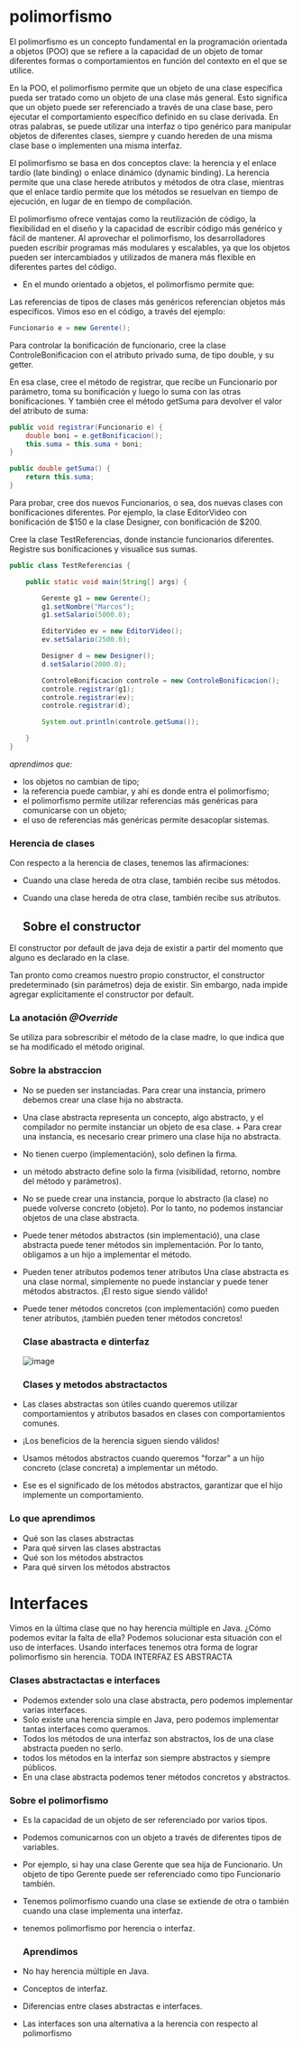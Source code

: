 # polimorfismo
El polimorfismo es un concepto fundamental en la programación orientada a objetos (POO) que se refiere a la capacidad de un objeto de tomar diferentes formas o comportamientos en función del contexto en el que se utilice.

En la POO, el polimorfismo permite que un objeto de una clase específica pueda ser tratado como un objeto de una clase más general. Esto significa que un objeto puede ser referenciado a través de una clase base, pero ejecutar el comportamiento específico definido en su clase derivada. En otras palabras, se puede utilizar una interfaz o tipo genérico para manipular objetos de diferentes clases, siempre y cuando hereden de una misma clase base o implementen una misma interfaz.

El polimorfismo se basa en dos conceptos clave: la herencia y el enlace tardío (late binding) o enlace dinámico (dynamic binding). La herencia permite que una clase herede atributos y métodos de otra clase, mientras que el enlace tardío permite que los métodos se resuelvan en tiempo de ejecución, en lugar de en tiempo de compilación.

El polimorfismo ofrece ventajas como la reutilización de código, la flexibilidad en el diseño y la capacidad de escribir código más genérico y fácil de mantener. Al aprovechar el polimorfismo, los desarrolladores pueden escribir programas más modulares y escalables, ya que los objetos pueden ser intercambiados y utilizados de manera más flexible en diferentes partes del código.

+ En el mundo orientado a objetos, el polimorfismo permite que:

Las referencias de tipos de clases más genéricos referencian objetos más específicos.
Vimos eso en el código, a través del ejemplo:

```java
Funcionario e = new Gerente();
```
Para controlar la bonificación de funcionario, cree la clase ControleBonificacion con el atributo privado suma, de tipo double, y su getter.

En esa clase, cree el método de registrar, que recibe un Funcionario por parámetro, toma su bonificación y luego lo suma con las otras bonificaciones. Y también cree el método getSuma para devolver el valor del atributo de suma:
```java
public void registrar(Funcionario e) {
    double boni = e.getBonificacion();
    this.suma = this.suma + boni;
}

public double getSuma() {
    return this.suma;
}
```
Para probar, cree dos nuevos Funcionarios, o sea, dos nuevas clases con bonificaciones diferentes. Por ejemplo, la clase EditorVideo con bonificación de $150 e la clase Designer, con bonificación de $200.

Cree la clase TestReferencias, donde instancie funcionarios diferentes. Registre sus bonificaciones y visualice sus sumas.

```java
public class TestReferencias {

    public static void main(String[] args) {

        Gerente g1 = new Gerente();
        g1.setNombre("Marcos");
        g1.setSalario(5000.0);

        EditorVideo ev = new EditorVideo();
        ev.setSalario(2500.0);

        Designer d = new Designer();
        d.setSalario(2000.0);

        ControleBonificacion controle = new ControleBonificacion();
        controle.registrar(g1);
        controle.registrar(ev);
        controle.registrar(d);

        System.out.println(controle.getSuma());

    }
}
```
*aprendimos que:*

+ los objetos no cambian de tipo;
+ la referencia puede cambiar, y ahí es donde entra el polimorfismo;
+ el polimorfismo permite utilizar referencias más genéricas para comunicarse con un objeto;
+ el uso de referencias más genéricas permite desacoplar sistemas.

###  Herencia de clases

Con respecto a la herencia de clases, tenemos las afirmaciones:
+ Cuando una clase hereda de otra clase, también recibe sus métodos.
+ Cuando una clase hereda de otra clase, también recibe sus atributos.

  ## Sobre el constructor
El constructor por default de java deja de existir a partir del momento que alguno es declarado en la clase.

Tan pronto como creamos nuestro propio constructor, el constructor predeterminado (sin parámetros) deja de existir. Sin embargo, nada impide agregar explícitamente el constructor por default.

### La anotación *@Override*
Se utiliza para sobrescribir el método de la clase madre, lo que indica que se ha modificado el método original.

### Sobre la abstraccion
+ No se pueden ser instanciadas. Para crear una instancia, primero debemos crear una clase hija no abstracta.
+ Una clase abstracta representa un concepto, algo abstracto, y el compilador no permite instanciar un objeto de esa clase. + Para crear una instancia, es necesario crear primero una clase hija no abstracta.
+ No tienen cuerpo (implementación), solo definen la firma.
+ un método abstracto define solo la firma (visibilidad, retorno, nombre del método y parámetros).
+ No se puede crear una instancia, porque lo abstracto (la clase) no puede volverse concreto (objeto). Por lo tanto, no podemos instanciar objetos de una clase abstracta.
+ Puede tener métodos abstractos (sin implementació), una clase abstracta puede tener métodos sin implementación. Por lo tanto, obligamos a un hijo a implementar el método.
+ Pueden tener atributos podemos tener atributos Una clase abstracta es una clase normal, simplemente no puede instanciar y puede tener métodos abstractos. ¡El resto sigue siendo válido!
+ Puede tener métodos concretos (con implementación) como pueden tener atributos, ¡también pueden tener métodos concretos!

  ### Clase abastracta e dinterfaz
  ![image](https://github.com/Kerizr/Java_Orientado_A_Objeto/assets/114261500/a328f147-bef9-4e7e-baea-5cbbb0855eb5)

  ### Clases y metodos abstractactos
+ Las clases abstractas son útiles cuando queremos utilizar comportamientos y atributos basados ​​en clases con comportamientos comunes.
+ ¡Los beneficios de la herencia siguen siendo válidos!

+ Usamos métodos abstractos cuando queremos "forzar" a un hijo concreto (clase concreta) a implementar un método.
+ Ese es el significado de los métodos abstractos, garantizar que el hijo implemente un comportamiento.

### Lo que aprendimos
+ Qué son las clases abstractas
+ Para qué sirven las clases abstractas
+ Qué son los métodos abstractos
+ Para qué sirven los métodos abstractos

# Interfaces
Vimos en la última clase que no hay herencia múltiple en Java. ¿Cómo podemos evitar la falta de ella?
Podemos solucionar esta situación con el uso de interfaces.
Usando interfaces tenemos otra forma de lograr polimorfismo sin herencia.
TODA INTERFAZ ES ABSTRACTA
### Clases abstractactas e interfaces
+ Podemos extender solo una clase abstracta, pero podemos implementar varias interfaces.
+ Solo existe una herencia simple en Java, pero podemos implementar tantas interfaces como queramos.
+ Todos los métodos de una interfaz son abstractos, los de una clase abstracta pueden no serlo.
+ todos los métodos en la interfaz son siempre abstractos y siempre públicos.
+ En una clase abstracta podemos tener métodos concretos y abstractos.

### Sobre el polimorfismo
+ Es la capacidad de un objeto de ser referenciado por varios tipos.
+ Podemos comunicarnos con un objeto a través de diferentes tipos de variables.
+ Por ejemplo, si hay una clase Gerente que sea hija de Funcionario. Un objeto de tipo Gerente puede ser referenciado como tipo Funcionario también.
+ Tenemos polimorfismo cuando una clase se extiende de otra o también cuando una clase implementa una interfaz.
+ tenemos polimorfismo por herencia o interfaz.

  ### Aprendimos
+  No hay herencia múltiple en Java.
+ Conceptos de interfaz.
+ Diferencias entre clases abstractas e interfaces.
+ Las interfaces son una alternativa a la herencia con respecto al polimorfismo

